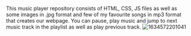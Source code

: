 This music player repository consists of HTML, CSS, JS files as well as some images in .jpg format and few of my favourite songs in mp3 format that creates our webpage. You can pause, play music and jump to next music track in the playlist as well as play previous track.
![1634572201041](https://user-images.githubusercontent.com/91950357/137873555-d230be0c-00cc-44a6-af08-b82931a040d4.jpg)
